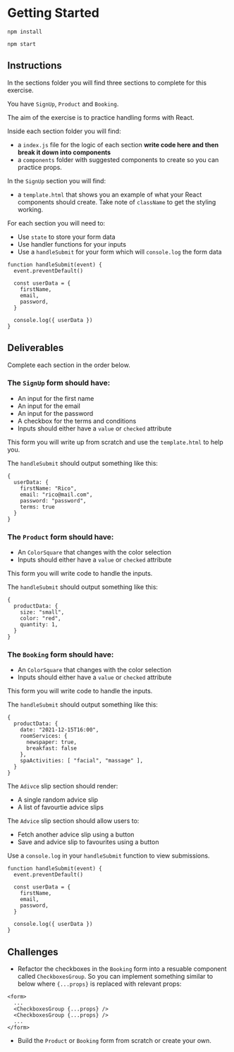 # Getting Started

`npm install`

`npm start`

## Instructions

In the sections folder you will find three sections to complete for this exercise.

You have `SignUp`, `Product` and `Booking`.

The aim of the exercise is to practice handling forms with React.

Inside each section folder you will find:

- a `index.js` file for the logic of each section **write code here and then break it down into components**
- a `components` folder with suggested components to create so you can practice props.

In the `SignUp` section you will find:

- a `template.html` that shows you an example of what your React components should create. Take note of `className` to get the styling working.

For each section you will need to:

- Use `state` to store your form data
- Use handler functions for your inputs
- Use a `handleSubmit` for your form which will `console.log` the form data

```
function handleSubmit(event) {
  event.preventDefault()

  const userData = {
    firstName,
    email,
    password,
  }

  console.log({ userData })
}
```

## Deliverables

Complete each section in the order below.

### The `SignUp` form should have:

- An input for the first name
- An input for the email
- An input for the password
- A checkbox for the terms and conditions
- Inputs should either have a `value` or `checked` attribute

This form you will write up from scratch and use the `template.html` to help you.

The `handleSubmit` should output something like this:

```
{
  userData: {
    firstName: "Rico",
    email: "rico@mail.com",
    password: "password",
    terms: true
  }
}
```

### The `Product` form should have:

- An `ColorSquare` that changes with the color selection
- Inputs should either have a `value` or `checked` attribute

This form you will write code to handle the inputs.

The `handleSubmit` should output something like this:

```
{
  productData: {
    size: "small",
    color: "red",
    quantity: 1,
  }
}
```

### The `Booking` form should have:

- An `ColorSquare` that changes with the color selection
- Inputs should either have a `value` or `checked` attribute

This form you will write code to handle the inputs.

The `handleSubmit` should output something like this:

```
{
  productData: {
    date: "2021-12-15T16:00",
    roomServices: {
      newspaper: true,
      breakfast: false
    },
    spaActivities: [ "facial", "massage" ],
  }
}
```

The `Adivce` slip section should render:

- A single random advice slip
- A list of favourtie advice slips

The `Advice` slip section should allow users to:

- Fetch another advice slip using a button
- Save and advice slip to favourites using a button

Use a `console.log` in your `handleSubmit` function to view submissions.

```
function handleSubmit(event) {
  event.preventDefault()

  const userData = {
    firstName,
    email,
    password,
  }

  console.log({ userData })
}
```

## Challenges

- Refactor the checkboxes in the `Booking` form into a resuable component called `CheckboxesGroup`. So you can implement something similar to below where `{...props}` is replaced with relevant props:

```
<form>
  ...
  <CheckboxesGroup {...props} />
  <CheckboxesGroup {...props} />
  ...
</form>
```

- Build the `Product` or `Booking` form from scratch or create your own.
